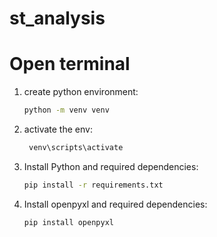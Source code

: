 # st_analysis

# Open terminal
1. create python environment:
    ```bash
    python -m venv venv
    ```
2. activate the env:
   ```bash
    venv\scripts\activate
    ```
3. Install Python and required dependencies:
    ```bash
    pip install -r requirements.txt
    ``` 
4. Install openpyxl and required dependencies:
    ```bash
    pip install openpyxl
    ``` 
